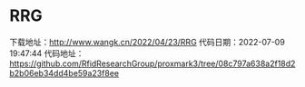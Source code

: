 # RRG
下载地址：http://www.wangk.cn/2022/04/23/RRG
代码日期：2022-07-09 19:47:44
代码地址：https://github.com/RfidResearchGroup/proxmark3/tree/08c797a638a2f18d2b2b06eb34dd4be59a23f8ee
